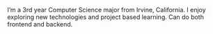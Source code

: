I’m a 3rd year Computer Science major from Irvine, California. I enjoy exploring new technologies and project based learning. Can do both frontend and backend.